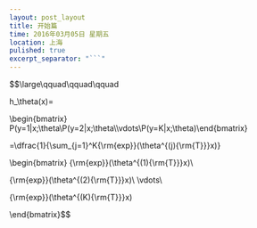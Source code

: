 ```yaml
---
layout: post_layout
title: 开始篇
time: 2016年03月05日 星期五
location: 上海
pulished: true
excerpt_separator: "```"
---
```


$$\large\qquad\qquad\qquad

   h_\theta(x)=

   \begin{bmatrix} P(y=1|x;\theta\\P(y=2|x;\theta\\\vdots\\P(y=K|x;\theta)\end{bmatrix}

   =\dfrac{1}{\sum_{j=1}^K{\rm{exp}}(\theta^{(j){\rm{T}}}x)}

   \begin{bmatrix} {\rm{exp}}(\theta^{(1){\rm{T}}}x)\\

   {\rm{exp}}(\theta^{(2){\rm{T}}}x)\\ \vdots\\

   {\rm{exp}}(\theta^{(K){\rm{T}}}x)

   \end{bmatrix}$$
